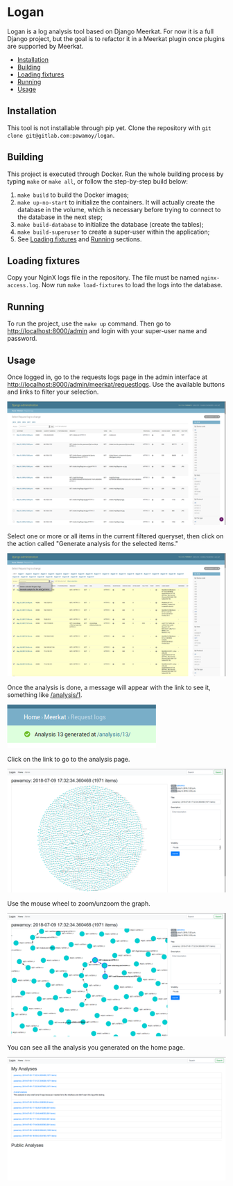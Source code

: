 # Logan
Logan is a log analysis tool based on Django Meerkat.
For now it is a full Django project,
but the goal is to refactor it in a Meerkat plugin
once plugins are supported by Meerkat.

- [Installation](#installation)
- [Building](#building)
- [Loading fixtures](#loading-fixtures)
- [Running](#running)
- [Usage](#usage)

## Installation
This tool is not installable through pip yet.
Clone the repository with `git clone git@gitlab.com:pawamoy/logan`.

## Building
This project is executed through Docker.
Run the whole building process by typing `make` or `make all`,
or follow the step-by-step build below:

1. `make build` to build the Docker images;
2. `make up-no-start` to initialize the containers.
    It will actually create the database in the volume, which
    is necessary before trying to connect to the database in the next step;
3. `make build-database` to initialize the database (create the tables);
4. `make build-superuser` to create a super-user within the application;
5. See [Loading fixtures](#loading-fixtures) and [Running](#running) sections.

## Loading fixtures
Copy your NginX logs file in the repository.
The file must be named `nginx-access.log`.
Now run `make load-fixtures` to load the logs into the database.

## Running
To run the project, use the `make up` command.
Then go to [http://localhost:8000/admin](http://localhost:8000/admin)
and login with your super-user name and password.

## Usage
Once logged in, go to the requests logs page in the admin interface at
[http://localhost:8000/admin/meerkat/requestlogs](http://localhost:8000/admin/meerkat/requestlogs).
Use the available buttons and links to filter your selection.

![admin_page](img/admin_page.png)

Select one or more or all items in the current filtered queryset,
then click on the action called "Generate analysis for the selected items."

![admin_page](img/admin_page_selected.png)

Once the analysis is done, a message will appear with the link to see it,
something like [/analysis/1](http://localhost:8000/analysis/1/).

![admin_page](img/admin_page_analysis_done.png)

Click on the link to go to the analysis page.

![admin_page](img/analysis_page.png)

Use the mouse wheel to zoom/unzoom the graph.

![admin_page](img/analysis_page_zoom.png)

You can see all the analysis you generated on the home page.

![admin_page](img/home_page.png)